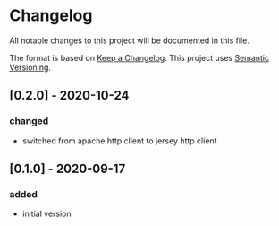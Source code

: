 # Changelog
All notable changes to this project will be documented in this file.

The format is based on [Keep a Changelog](https://keepachangelog.com/en/1.0.0/).
This project uses [Semantic Versioning](https://semver.org/spec/v2.0.0.html).

## [0.2.0] - 2020-10-24

### changed

- switched from apache http client to jersey http client


## [0.1.0] - 2020-09-17

### added

- initial version
